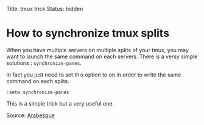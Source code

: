 Title: tmux trick
Status: hidden

# How to synchronize tmux splits

When you have multiple servers on multiple splits of your tmux,
you may want to launch the same command on each servers. There is a versy simple
solutions : `synchronize-panes`.

In fact you just need to set this option to on in order to write the same
command on each splits.

    :setw synchronize-panes

This is a simple trick but a very useful one.

Source: [Arabesque](http://blog.sanctum.geek.nz/sync-tmux-panes/)

